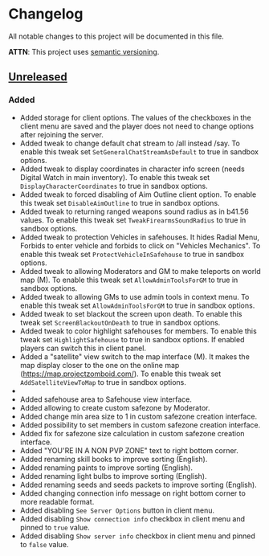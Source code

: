 # Changelog
All notable changes to this project will be documented in this file.

**ATTN**: This project uses [semantic versioning](http://semver.org/).

## [Unreleased]
### Added
- Added storage for client options. The values of the checkboxes in the client menu are saved and the player does not need to change options after rejoining the server.
- Added tweak to change default chat stream to /all instead /say. To enable this tweak set `SetGeneralChatStreamAsDefault` to true in sandbox options.
- Added tweak to display coordinates in character info screen (needs Digital Watch in main inventory). To enable this tweak set `DisplayCharacterCoordinates` to true in sandbox options.
- Added tweak to forced disabling of Aim Outline client option. To enable this tweak set `DisableAimOutline` to true in sandbox options.
- Added tweak to returning ranged weapons sound radius as in b41.56 values. To enable this tweak set `TweakFirearmsSoundRadius` to true in sandbox options.
- Added tweak to protection Vehicles in safehouses. It hides Radial Menu, Forbids to enter vehicle and forbids to click on "Vehicles Mechanics". To enable this tweak set `ProtectVehicleInSafehouse` to true in sandbox options.
- Added tweak to allowing Moderators and GM to make teleports on world map (M). To enable this tweak set `AllowAdminToolsForGM` to true in sandbox options.
- Added tweak to allowing GMs to use admin tools in context menu. To enable this tweak set `AllowAdminToolsForGM` to true in sandbox options.
- Added tweak to set blackout the screen upon death. To enable this tweak set `ScreenBlackoutOnDeath` to true in sandbox options.
- Added tweak to color highlight safehouses for members. To enable this tweak set `HighlightSafehouse` to true in sandbox options. If enabled players can switch this in client panel.
- Added a "satellite" view switch to the map interface (M). It makes the map display closer to the one on the online map (https://map.projectzomboid.com/). To enable this tweak set `AddSatelliteViewToMap` to true in sandbox options.
- 
- Added safehouse area to Safehouse view interface.
- Added allowing to create custom safezone by Moderator.
- Added change min area size to 1 in custom safezone creation interface.
- Added possibility to set members in custom safezone creation interface.
- Added fix for safezone size calculation in custom safezone creation interface.
- Added "YOU'RE IN A NON PVP ZONE" text to right bottom corner.
- Added renaming skill books to improve sorting (English).
- Added renaming paints to improve sorting (English).
- Added renaming light bulbs to improve sorting (English).
- Added renaming seeds and seeds packets to improve sorting (English).
- Added changing connection info message on right bottom corner to more readable format.
- Added disabling `See Server Options` button in client menu.
- Added disabling `Show connection info` checkbox in client menu and pinned to `true` value.
- Added disabling `Show server info` checkbox in client menu and pinned to `false` value.

[Unreleased]: https://github.com/openzomboid/server-tweaker/compare/d4868cbb05ad290ba3f0431e82592894d999bd56...HEAD

